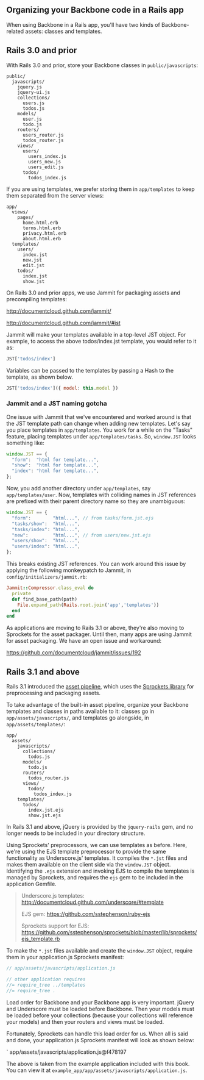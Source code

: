 ## Organizing your Backbone code in a Rails app

When using Backbone in a Rails app, you'll have two kinds of
Backbone-related assets: classes and templates.

## Rails 3.0 and prior

With Rails 3.0 and prior, store your Backbone classes in
`public/javascripts`:

```
public/
  javascripts/
    jquery.js
    jquery-ui.js
    collections/
      users.js
      todos.js
    models/
      user.js
      todo.js
    routers/
      users_router.js
      todos_router.js
    views/
      users/
        users_index.js
        users_new.js
        users_edit.js
      todos/
        todos_index.js
```

If you are using templates, we prefer storing them in `app/templates` to keep
them separated from the server views:

```
app/
  views/
    pages/
      home.html.erb
      terms.html.erb
      privacy.html.erb
      about.html.erb
  templates/
    users/
      index.jst
      new.jst
      edit.jst
    todos/
      index.jst
      show.jst
```

On Rails 3.0 and prior apps, we use Jammit for packaging assets and
precompiling templates:

<http://documentcloud.github.com/jammit/>

<http://documentcloud.github.com/jammit/#jst>

Jammit will make your templates available in a top-level JST object. For
example, to access the above todos/index.jst template, you would refer to it
as:

```javascript
JST['todos/index']
```

Variables can be passed to the templates by passing a Hash to the template, as
shown below.

```javascript
JST['todos/index']({ model: this.model })
```

### Jammit and a JST naming gotcha

One issue with Jammit that we've encountered and worked around is that the JST
template path can change when adding new templates.  Let's say you place
templates in `app/templates`. You work for a while on the "Tasks" feature,
placing templates under `app/templates/tasks`. So, `window.JST` looks something
like:

```javascript
window.JST == {
  "form":  "html for template...",
  "show":  "html for template...",
  "index": "html for template...",
};
```

Now, you add another directory under `app/templates`, say `app/templates/user`.
Now, templates with colliding names in JST references are prefixed with their
 parent directory name so they are unambiguous:

```javascript
window.JST == {
  "form":        "html...", // from tasks/form.jst.ejs
  "tasks/show":  "html...",
  "tasks/index": "html...",
  "new":         "html...", // from users/new.jst.ejs
  "users/show":  "html...",
  "users/index": "html...",
};
```

This breaks existing JST references. You can work around this issue by applying
the following monkeypatch to Jammit, in `config/initializers/jammit.rb`:

```ruby
Jammit::Compressor.class_eval do
  private
  def find_base_path(path)
    File.expand_path(Rails.root.join('app','templates'))
  end
end
```

As applications are moving to Rails 3.1 or above, they're also moving to
Sprockets for the asset packager.  Until then, many apps are using Jammit for
asset packaging.  We have an open issue and workaround:

<https://github.com/documentcloud/jammit/issues/192>

## Rails 3.1 and above

Rails 3.1 introduced the
[asset pipeline](http://guides.rubyonrails.org/asset_pipeline.html), which uses
the [Sprockets library](http://getsprockets.org) for preprocessing and packaging
assets.

To take advantage of the built-in asset pipeline, organize your Backbone
templates and classes in paths available to it: classes go in
`app/assets/javascripts/`, and templates go alongside, in
`app/assets/templates/`:

```
app/
  assets/
    javascripts/
      collections/
        todos.js
      models/
        todo.js
      routers/
        todos_router.js
      views/
        todos/
          todos_index.js
    templates/
      todos/
        index.jst.ejs
        show.jst.ejs
```

In Rails 3.1 and above, jQuery is provided by the `jquery-rails` gem, and no
longer needs to be included in your directory structure.

Using Sprockets' preprocessors, we can use templates as before. Here, we're
using the EJS template preprocessor to provide the same functionality as
Underscore.js' templates.  It compiles the `*.jst` files and makes them
available on the client side via the `window.JST` object. Identifying the
`.ejs` extension and invoking EJS to compile the templates is managed by
Sprockets, and requires the `ejs` gem to be included in the application Gemfile.

> Underscore.js templates:
> <http://documentcloud.github.com/underscore/#template>
>
> EJS gem:
> <https://github.com/sstephenson/ruby-ejs>
>
> Sprockets support for EJS:
> <https://github.com/sstephenson/sprockets/blob/master/lib/sprockets/ejs_template.rb>

To make the `*.jst` files available and create the `window.JST` object, require
them in your application.js Sprockets manifest:

```javascript
// app/assets/javascripts/application.js

// other application requires
//= require_tree ../templates
//= require_tree .
```

Load order for Backbone and your Backbone app is very
important. jQuery and Underscore must be loaded before Backbone. Then your models must be
loaded before your collections (because your collections will reference your
models) and then your routers and views must be loaded.

Fortunately, Sprockets can handle this load order for us. When all is said and
done, your application.js Sprockets manifest will look as shown below:

` app/assets/javascripts/application.js@f478197

The above is taken from the example application included with this book. You
can view it at `example_app/app/assets/javascripts/application.js`.
